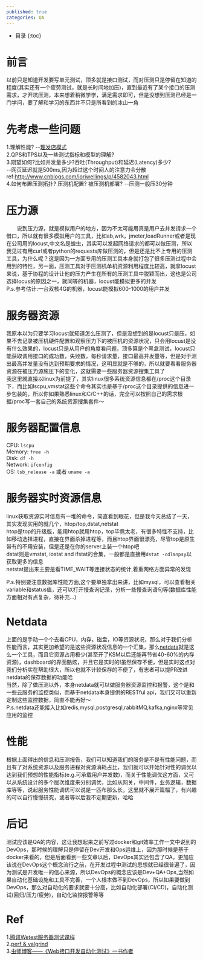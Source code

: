 ```yaml
---
published: true
categories: QA
---
```

* 目录
{:toc}

# 前言  
  以前只是知道开发要写单元测试，顶多就是接口测试，而对压测只是停留在知道的程度(其实还有一个疲劳测试，就是长时间地加压)，直到最近有了某个接口的压测需求，才开坑压测，本来想着稍微学学，满足需求即可，但是没想到压测已经是一门学问，要了解和学习的东西并不只是所看到的冰山一角  
  
# 先考虑一些问题  
1.理解性能? --[理发店模式](https://blog.csdn.net/gzh0222/article/details/6792442)  
2.QPS和TPS以及一些测试指标和模型的理解?  
3.期望如何?比如并发量多少?吞吐(Throughput)和延迟(Latency)多少?  
--网页延迟就是500ms,因为超过这个时间人的注意力会分散 ref:http://www.cnblogs.com/ioriwellings/p/4582043.html  
4.如何布置压测拓扑? 压测机配置? 被压测机部署? --压测一般压30分钟  

# 压力源  
　　说到压力源，就是模拟用户的地方，因为不太可能用真是用户去并发请求一个借口，所以就有很多模拟用户的工具，比如ab,wrk，jmeter,loadRunner或者是现在公司用的locust,中文名是蝗虫，其实可以发起网络请求的都可以做压测，所以我见过有用curl或者python的requests库做压测的，但是还是比不上专用的压测工具，为什么呢？这是因为一方面专用的压测工具本身就打包了很多压测过程中会用到的特性，另一面，压测工具对于压测机单机资源利用程度比较高，就拿locust来说，基于协程的设计让他的压力产生在所有的压测工具中脱颖而出，这也是公司选择locus的原因之一，就同等的机器，locust能模拟更多的并发  
  P.s.参考估计:一台双核4G的机器，locust能模拟600-1000的用户并发  
  
# 服务器资源  
  我原本以为只要学习locust就知道怎么压测了，但是没想到的是locust只是压，如果不去记录被压机硬件配置和观察压力下的被压机的资源状况，只会用locust是没有什么效果的，locust只是从用户的角度看问题，顶多算是个黑盒测试，locust只能获取调用接口的成功数，失败数，每秒请求量，接口最高并发量等，但是对于测出最高并发量没有达到预期要求的情况，这明显就是不够的，所以就要看看服务器资源在被压力源施压下的变化，这就需要一些服务器资源搜集工具了  
  我这里就直接以linux为前提了，其实linux很多系统资源信息都在/proc这个目录下，而比如lscpu,vmstat这些个命令其实也是基于/proc这个目录提供的信息进一步包装的，所以你如果熟悉linux和C/C++的话，完全可以按照自己的需求根据/proc写一套自己的系统资源搜集套件～  
  
# 服务器配置信息  
CPU: `lscpu`  
Memory: `free -h`  
Disk: `df -h`  
Network: `ifconfig`  
OS: `lsb_release -a` 或者 `uname -a`  

# 服务器实时资源信息  
  linux获取资源实时信息有一堆的命令，简直看到眼花，但是我今天总结了一天，其实发现实用的就几个，htop/top,dstat,netstat  
  htop是top的升级版，能用htop就用htop，top毕竟太老，有很多特性不支持，比如移动选择进程，直接在界面杀掉进程等，而且htop界面很漂亮，尽管top是原生带有的不用安装，但是还是在你的server上装一个htop吧   
  dstat则是vmstat, iostat and ifstat的合集，一般都是直接用`dstat -cdlmnpsy`以获取更多的信息  
  netstat提出来主要是看TIME_WAIT等连接状态的统计,着重网络方面异常的发现  

P.s.特别要注意数据库性能方面,这个要单独拿出来讲，比如mysql，可以查看相关variable和status值，还可以打开慢查询记录，分析一些慢查询语句等(数据库性能方面相对有点复杂，待补充...)  

# Netdata  
  上面的是手动一个个去看CPU，内存，磁盘，IO等资源状况，那么对于我们分析性能而言，其实更加希望的是这些资源状况信息的一个汇集，那么[netdata](https://github.com/firehol/netdata)就是这么一个工具，而且它资源占用极少(甚至开了KSM以后还能再节省40-60%的内存资源)，dashboard的界面酷炫，并且它是实时的!虽然保存不便，但是实时这点对我们分析实在帮助很大，所以也就不计较保存的不便了，有志者可以提PR改进netdata的保存数据的功能哈  
  当然，除了做压测以外，本身netdata就可以做服务器资源监控和报警，这个是和一些云服务的监控类似，而基于netdata本身提供的RESTful api，我们又可以重新定制这些监控数据，简直不能再好～  
  P.s.netdata还能接入比如redis,mysql,postgresql,rabbitMQ,kafka,nginx等常见应用的监控

# 性能
  根据上面得出的信息和压测报告，我们可以知道我们的服务是不是有性能问题，而且有了对系统资源以及服务进程对资源消耗占比，我们就可以开始针对性的调优以达到我们预想的性能指标(e.g.可承载用户并发数)，而关于性能调优这方面，又可以从系统设计的多个层次维度来分别调优，比如从网关，中间件，业务逻辑，数据库等等，说起服务性能调优可以说是一匹布那么长，这里就不展开篇幅了，有兴趣的可以自行慢慢研究，或者等以后我不定期更新，哈哈  

# 后记
  测试应该是QA的内容，这让我想起来之前写过docker和git效率工作一文中说到的DevOps，那时候的理解只是停留在Dev开发和Ops运维上，因为那时候是基于docker来看的，但是后面看到一些文章以后，DevOps其实还包含了QA，更加应该说在DevOps这个概念流行之前，在开发过程中测试的思想就已经很普遍了，因为测试是开发唯一的信心来源，所以DevOps的概念应该是Dev+QA+Ops,当然如果自动化基础设施和工具不完善，一个人根本做不到DevOps，所以如果要做到DevOps，那么对自动化的要求就要十分高，比如自动化部署(CI/CD)，自动化测试(回归/压力/疲劳)，自动化监控报警等等  

# Ref
1.[腾讯Wetest服务器测试课程](https://ke.qq.com/webcourse/index.html#course_id=200496&term_id=100237592&taid=1276159337893680&vid=r1417hvyosh)  
2.[perf & valgrind](https://zhuanlan.zhihu.com/p/34629489)  
3.[虫师博客——《Web接口开发自动化测试》一书作者](http://www.cnblogs.com/fnng/)
